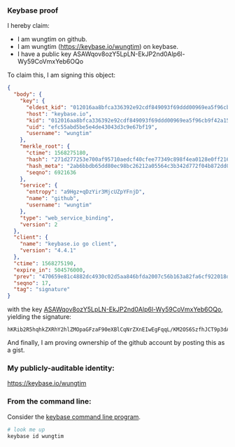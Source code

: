 ### Keybase proof

I hereby claim:

  * I am wungtim on github.
  * I am wungtim (https://keybase.io/wungtim) on keybase.
  * I have a public key ASAWqov8ozY5LpLN-EkJP2nd0Alp6l-Wy59CoVmxYeb6OQo

To claim this, I am signing this object:

```json
{
  "body": {
    "key": {
      "eldest_kid": "012016aa8bfca336392e92cdf849093f69ddd00969ea5f96cb9f42a159b161e6fa390a",
      "host": "keybase.io",
      "kid": "012016aa8bfca336392e92cdf849093f69ddd00969ea5f96cb9f42a159b161e6fa390a",
      "uid": "efc55abd5be5e4de43043d3c9e67bf19",
      "username": "wungtim"
    },
    "merkle_root": {
      "ctime": 1568275180,
      "hash": "271d277253e700af95710aedcf40cfee77349c898f4ea0128e0ff216add56f9bef8f34851b05d03a195e51d9dd1c05bcb8a4c8b1189e57cf5ca4dff6027c777b",
      "hash_meta": "2ab6bbdb65dd80ec98bc26212a05564c3b342d772f04b872dd0a3b0344b0deb9",
      "seqno": 6921636
    },
    "service": {
      "entropy": "a9Hgz+qDzYir3MjcUZpYFnjD",
      "name": "github",
      "username": "wungtim"
    },
    "type": "web_service_binding",
    "version": 2
  },
  "client": {
    "name": "keybase.io go client",
    "version": "4.4.1"
  },
  "ctime": 1568275190,
  "expire_in": 504576000,
  "prev": "470659e81c4882dc4930c02d5aa846bfda2007c56b163a82fa6cf922018d0b0f",
  "seqno": 17,
  "tag": "signature"
}
```

with the key [ASAWqov8ozY5LpLN-EkJP2nd0Alp6l-Wy59CoVmxYeb6OQo](https://keybase.io/wungtim), yielding the signature:

```
hKRib2R5hqhkZXRhY2hlZMOpaGFzaF90eXBlCqNrZXnEIwEgFqqL/KM2OS6SzfhJCT9p3dAJaepflsufQqFZsWHm+jkKp3BheWxvYWTESpcCEcQgRwZZ6BxIgtxJMMAtWqhGv9ogB8VrFjqC+mz5IgGNCw/EIGXn60mB5n01q7FwLW2YOn2q3oinaKIEkbIK6ZzgNoTvAgHCo3NpZ8RAhRDGrV3eM1rzpG3fGQk0wUHz6xmMTcxHs4ct6V7GWmQ5702hbSr5+Y5CuNzLc+JJYcmSBBMNLMN3wd5rJcgLCqhzaWdfdHlwZSCkaGFzaIKkdHlwZQildmFsdWXEINsLEIlQ4MOsXBKDduPtkn8BWdCBlc1whGG7Z8uLLRlYo3RhZ80CAqd2ZXJzaW9uAQ==

```

And finally, I am proving ownership of the github account by posting this as a gist.

### My publicly-auditable identity:

https://keybase.io/wungtim

### From the command line:

Consider the [keybase command line program](https://keybase.io/download).

```bash
# look me up
keybase id wungtim
```
